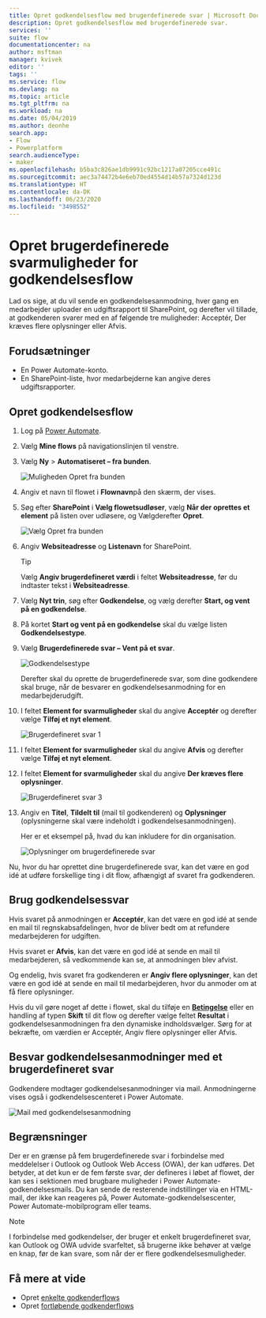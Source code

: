 ```yaml
---
title: Opret godkendelsesflow med brugerdefinerede svar | Microsoft Docs
description: Opret godkendelsesflow med brugerdefinerede svar.
services: ''
suite: flow
documentationcenter: na
author: msftman
manager: kvivek
editor: ''
tags: ''
ms.service: flow
ms.devlang: na
ms.topic: article
ms.tgt_pltfrm: na
ms.workload: na
ms.date: 05/04/2019
ms.author: deonhe
search.app:
- Flow
- Powerplatform
search.audienceType:
- maker
ms.openlocfilehash: b5ba3c826ae1db9991c92bc1217a07205cce491c
ms.sourcegitcommit: aec3a74472b4e6eb70ed4554d14b57a7324d123d
ms.translationtype: HT
ms.contentlocale: da-DK
ms.lasthandoff: 06/23/2020
ms.locfileid: "3498552"
---
```

# <a name="create-custom-response-options-for-approval-flows"></a>Opret brugerdefinerede svarmuligheder for godkendelsesflow


Lad os sige, at du vil sende en godkendelsesanmodning, hver gang en medarbejder uploader en udgiftsrapport til SharePoint, og derefter vil tillade, at godkenderen svarer med en af følgende tre muligheder: Acceptér, Der kræves flere oplysninger eller Afvis.


## <a name="prerequisites"></a>Forudsætninger

- En Power Automate-konto.
- En SharePoint-liste, hvor medarbejderne kan angive deres udgiftsrapporter.

## <a name="create-approval-flow"></a>Opret godkendelsesflow
1. Log på [Power Automate](https://flow.microsoft.com).
1. Vælg **Mine flows** på navigationslinjen til venstre.
1. Vælg **Ny** > **Automatiseret – fra bunden**.

    ![Muligheden Opret fra bunden](media/create-approval-response-options/create-approval-response-options.png)

1. Angiv et navn til flowet i **Flownavn**på den skærm, der vises. 
  
1. Søg efter **SharePoint** i **Vælg flowetsudløser**, vælg **Når der oprettes et element** på listen over udløsere, og Vælgderefter **Opret**.

   ![Vælg Opret fra bunden](media/create-approval-response-options/create-from-blank.png)

1. Angiv **Websiteadresse** og **Listenavn** for SharePoint. 

   >[!TIP]
   >Vælg **Angiv brugerdefineret værdi** i feltet **Websiteadresse**, før du indtaster tekst i **Websiteadresse**.

1. Vælg **Nyt trin**, søg efter **Godkendelse**, og vælg derefter **Start, og vent på en godkendelse**.

1. På kortet **Start og vent på en godkendelse** skal du vælge listen **Godkendelsestype**.

1. Vælg **Brugerdefinerede svar – Vent på et svar**.

    ![Godkendelsestype](media/create-approval-response-options/select-approval-type.png)

    Derefter skal du oprette de brugerdefinerede svar, som dine godkendere skal bruge, når de besvarer en godkendelsesanmodning for en medarbejderudgift.


1. I feltet **Element for svarmuligheder** skal du angive **Acceptér** og derefter vælge **Tilføj et nyt element**. 

    ![Brugerdefineret svar 1](media/create-approval-response-options/enter-response-1.png)

1. I feltet **Element for svarmuligheder** skal du angive **Afvis** og derefter vælge **Tilføj et nyt element**.

1. I feltet **Element for svarmuligheder** skal du angive **Der kræves flere oplysninger**.

    ![Brugerdefineret svar 3](media/create-approval-response-options/enter-response-3.png)   
    

1. Angiv en **Titel**, **Tildelt til** (mail til godkenderen) og **Oplysninger** (oplysningerne skal være indeholdt i godkendelsesanmodningen).

    Her er et eksempel på, hvad du kan inkludere for din organisation.

    ![Oplysninger om brugerdefinerede svar](media/create-approval-response-options/enter-title-assigned-to-details.png)


Nu, hvor du har oprettet dine brugerdefinerede svar, kan det være en god idé at udføre forskellige ting i dit flow, afhængigt af svaret fra godkenderen.


## <a name="use-approval-responses"></a>Brug godkendelsessvar 

Hvis svaret på anmodningen er **Acceptér**, kan det være en god idé at sende en mail til regnskabsafdelingen, hvor de bliver bedt om at refundere medarbejderen for udgiften. 

Hvis svaret er **Afvis**, kan det være en god idé at sende en mail til medarbejderen, så vedkommende kan se, at anmodningen blev afvist.

Og endelig, hvis svaret fra godkenderen er **Angiv flere oplysninger**, kan det være en god idé at sende en mail til medarbejderen, hvor du anmoder om at få flere oplysninger.

Hvis du vil gøre noget af dette i flowet, skal du tilføje en [**Betingelse**](add-condition.md) eller en handling af typen **Skift** til dit flow og derefter vælge feltet **Resultat** i godkendelsesanmodningen fra den dynamiske indholdsvælger. Sørg for at bekræfte, om værdien er Acceptér, Angiv flere oplysninger eller Afvis.

## <a name="respond-to-approval-requests-with-a-custom-response"></a>Besvar godkendelsesanmodninger med et brugerdefineret svar

Godkendere modtager godkendelsesanmodninger via mail. Anmodningerne vises også i godkendelsescenteret i Power Automate. 

![Mail med godkendelsesanmodning](media/create-approval-response-options/approval-request-email.png)

## <a name="limitations"></a>Begrænsninger

Der er en grænse på fem brugerdefinerede svar i forbindelse med meddelelser i Outlook og Outlook Web Access (OWA), der kan udføres. Det betyder, at det kun er de fem første svar, der defineres i løbet af flowet, der kan ses i sektionen med brugbare muligheder i Power Automate-godkendelsesmails. Du kan sende de resterende indstillinger via en HTML-mail, der ikke kan reageres på, Power Automate-godkendelsescenter, Power Automate-mobilprogram eller teams.

>[!NOTE]
>I forbindelse med godkendelser, der bruger et enkelt brugerdefineret svar, kan Outlook og OWA udvide svarfeltet, så brugerne ikke behøver at vælge en knap, før de kan svare, som når der er flere godkendelsesmuligheder.

## <a name="learn-more"></a>Få mere at vide
- Opret [enkelte godkenderflows](modern-approvals.md)
- Opret [fortløbende godkenderflows](sequential-modern-approvals.md)

